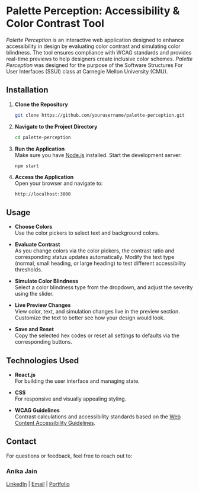 # Palette Perception: Accessibility & Color Contrast Tool

*Palette Perception* is an interactive web application designed to enhance accessibility in design by evaluating color contrast and simulating color blindness. The tool ensures compliance with WCAG standards and provides real-time previews to help designers create inclusive color schemes. *Palette Perception* was designed for the purpose of the Software Structures For User Interfaces (SSUI) class at Carnegie Mellon University (CMU).


## Installation

1. **Clone the Repository**  
   ```bash
   git clone https://github.com/yourusername/palette-perception.git
   ```
   
2. **Navigate to the Project Directory**  
   ```bash
   cd palette-perception
   ```

4. **Run the Application**  
   Make sure you have [Node.js](https://nodejs.org/) installed. Start the development server:  
   ```bash
   npm start
   ```

5. **Access the Application**  
   Open your browser and navigate to:  
   ```
   http://localhost:3000
   ```

## Usage

- **Choose Colors**  
  Use the color pickers to select text and background colors.
  
- **Evaluate Contrast**  
  As you change colors via the color pickers, the contrast ratio and corresponding status updates automatically. Modify the text type (normal, small heading, or large heading) to test different accessibility thresholds.

- **Simulate Color Blindness**  
  Select a color blindness type from the dropdown, and adjust the severity using the slider.

- **Live Preview Changes**  
  View color, text, and simulation changes live in the preview section. Customize the text to better see how your design would look.

- **Save and Reset**  
  Copy the selected hex codes or reset all settings to defaults via the corresponding buttons.

## Technologies Used

- **React.js**  
  For building the user interface and managing state.

- **CSS**  
  For responsive and visually appealing styling.

- **WCAG Guidelines**  
  Contrast calculations and accessibility standards based on the [Web Content Accessibility Guidelines](https://www.w3.org/WAI/standards-guidelines/wcag/).

## Contact

For questions or feedback, feel free to reach out to:  
### Anika Jain
[LinkedIn](https://www.linkedin.com/in/anikaj2/) | [Email](anikajai@andrew.cmu.edu) | [Portfolio](https://anikaj2.notion.site/)
